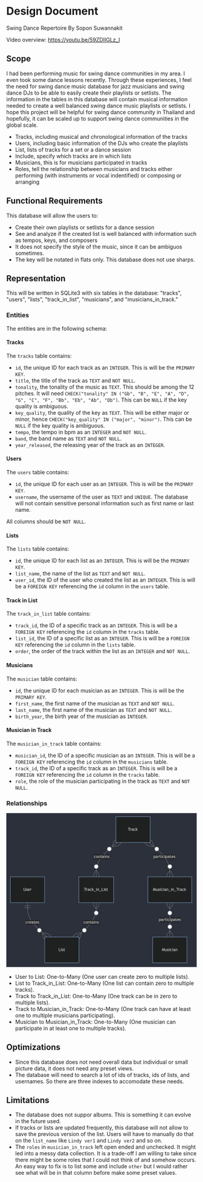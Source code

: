 # Design Document

Swing Dance Repertoire
By Sopon Suwannakit

Video overview: https://youtu.be/59ZDIIGLz_I

## Scope

I had been performing music for swing dance communities in my area. I even took some dance lessons recently. Through these experiences, I feel the need for swing dance music database for jazz musicians and swing dance DJs to be able to easily create their playlists or setlists. The information in the tables in this database will contain musical information needed to create a well balanced swing dance music playlists or setlists. I hope this project will be helpful for swing dance community in Thailand and hopefully, it can be scaled up to support swing dance communities in the global scale.

* Tracks, including musical and chronological information of the tracks
* Users, including basic information of the DJs who create the playlists
* List, lists of tracks for a set or a dance session
* Include, specify which tracks are in which lists
* Musicians, this is for musicians participated in tracks
* Roles, tell the relationship between musicians and tracks either performing (with instruments or vocal indentified) or composing or arranging

## Functional Requirements

This database will allow the users to:

* Create their own playlists or setlists for a dance session
* See and analyze if the created list is well balanced with information such as tempos, keys, and composers
* It does not specify the style of the music, since it can be ambiguos sometimes.
* The key will be notated in flats only. This database does not use sharps.

## Representation

This will be written in SQLite3 with six tables in the database: "tracks", "users", "lists", "track_in_list", "musicians", and "musicians_in_track."

### Entities

The entities are in the following schema:

#### Tracks

The `tracks` table contains:

* `id`, the unique ID for each track as an `INTEGER`. This is will be the `PRIMARY KEY`.
* `title`, the title of the track as `TEXT` and `NOT NULL`.
* `tonality`, the tonality of the music as `TEXT`. This should be among the 12 pitches. It will need `CHECK("tonality" IN ("Gb", "B", "E", "A", "D", "G", "C", "F", "Bb", "Eb", "Ab", "Db")`. This can be `NULL` if the key quality is ambiguous.
* `key_quality`, the quality of the key as `TEXT`. This will be either major or minor, hence `CHECK("key_quality" IN ("major", "minor")`. This can be `NULL` if the key quality is ambiguous.
* `tempo`, the tempo in bpm as an `INTEGER` and `NOT NULL`.
* `band`, the band name as `TEXT` and `NOT NULL`.
* `year_released`, the releasing year of the track as an `INTEGER`.

#### Users

The `users` table contains:

* `id`, the unique ID for each user as an `INTEGER`. This is will be the `PRIMARY KEY`.
* `username`, the username of the user as `TEXT` and `UNIQUE`. The database will not contain sensitive personal information such as first name or last name.

All columns should be `NOT NULL`.

#### Lists

The `lists` table contains:

* `id`, the unique ID for each list as an `INTEGER`. This is will be the `PRIMARY KEY`.
* `list_name`, the name of the list as `TEXT` and `NOT NULL`.
* `user_id`, the ID of the user who created the list as an `INTEGER`. This is will be a `FOREIGN KEY` referencing the `id` column in the `users` table.

#### Track in List

The `track_in_list` table contains:

* `track_id`, the ID of a specific track as an `INTEGER`. This is will be a `FOREIGN KEY` referencing the `id` column in the `tracks` table.
* `list_id`, the ID of a specific list as an `INTEGER`. This is will be a `FOREIGN KEY` referencing the `id` column in the `lists` table.
* `order`, the order of the track within the list as an `INTEGER` and `NOT NULL`.

#### Musicians

The `musician` table contains:

* `id`, the unique ID for each musician as an `INTEGER`. This is will be the `PRIMARY KEY`.
* `first_name`, the first name of the musician as `TEXT` and `NOT NULL`.
* `last_name`, the first name of the musician as `TEXT` and `NOT NULL`.
* `birth_year`, the birth year of the musician as `INTEGER`.

#### Musician in Track

The `musician_in_track` table contains:

* `musician_id`, the ID of a specific musician as an `INTEGER`. This is will be a `FOREIGN KEY` referencing the `id` column in the `musicians` table.
* `track_id`, the ID of a specific track as an `INTEGER`. This is will be a `FOREIGN KEY` referencing the `id` column in the `tracks` table.
* `role`, the role of the musician participating in the track as `TEXT` and `NOT NULL`.

### Relationships

![ER Diagram](diagram.png)

* User to List: One-to-Many (One user can create zero to multiple lists).
* List to Track_in_List: One-to-Many (One list can contain zero to multiple tracks).
* Track to Track_in_List: One-to-Many (One track can be in zero to multiple lists).
* Track to Musician_in_Track: One-to-Many (One track can have at least one to multiple musicians participating).
* Musician to Musician_in_Track: One-to-Many (One musician can participate in at least one to multiple tracks).

## Optimizations

* Since this database does not need overall data but individual or small picture data, it does not need any preset views.
* The database will need to search a lot of ids of tracks, ids of lists, and usernames. So there are three indexes to accomodate these needs.

## Limitations

* The database does not suppor albums. This is something it can evolve in the future used.
* If tracks or lists are updated frequently, this database will not allow to save the previous version of the list. Users will have to manually do that on the `list_name` like `Lindy ver1` and `Lindy ver2` and so on.
* The `roles` in `musician_in_track` left open ended and unchecked. It might led into a messy data collection. It is a trade-off I am willing to take since there might be some roles that I could not think of and somehow occurs. An easy way to fix is to list some and include `other` but I would rather see what will be in that column before make some preset values.
